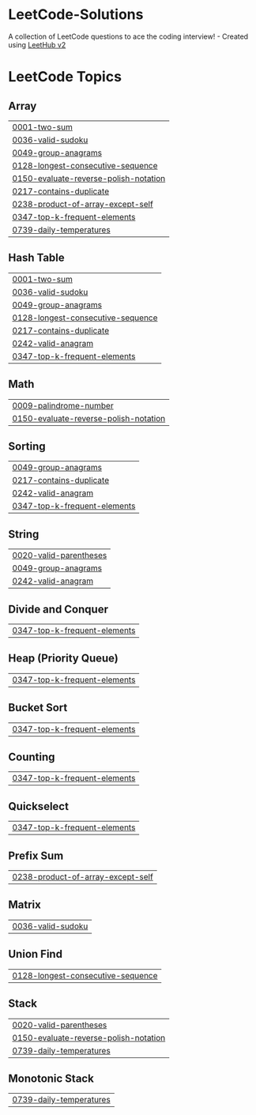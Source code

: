 # LeetCode-Solutions
A collection of LeetCode questions to ace the coding interview! - Created using [LeetHub v2](https://github.com/arunbhardwaj/LeetHub-2.0)

<!---LeetCode Topics Start-->
# LeetCode Topics
## Array
|  |
| ------- |
| [0001-two-sum](https://github.com/Re042/LeetCode-Solutions/tree/master/0001-two-sum) |
| [0036-valid-sudoku](https://github.com/Re042/LeetCode-Solutions/tree/master/0036-valid-sudoku) |
| [0049-group-anagrams](https://github.com/Re042/LeetCode-Solutions/tree/master/0049-group-anagrams) |
| [0128-longest-consecutive-sequence](https://github.com/Re042/LeetCode-Solutions/tree/master/0128-longest-consecutive-sequence) |
| [0150-evaluate-reverse-polish-notation](https://github.com/Re042/LeetCode-Solutions/tree/master/0150-evaluate-reverse-polish-notation) |
| [0217-contains-duplicate](https://github.com/Re042/LeetCode-Solutions/tree/master/0217-contains-duplicate) |
| [0238-product-of-array-except-self](https://github.com/Re042/LeetCode-Solutions/tree/master/0238-product-of-array-except-self) |
| [0347-top-k-frequent-elements](https://github.com/Re042/LeetCode-Solutions/tree/master/0347-top-k-frequent-elements) |
| [0739-daily-temperatures](https://github.com/Re042/LeetCode-Solutions/tree/master/0739-daily-temperatures) |
## Hash Table
|  |
| ------- |
| [0001-two-sum](https://github.com/Re042/LeetCode-Solutions/tree/master/0001-two-sum) |
| [0036-valid-sudoku](https://github.com/Re042/LeetCode-Solutions/tree/master/0036-valid-sudoku) |
| [0049-group-anagrams](https://github.com/Re042/LeetCode-Solutions/tree/master/0049-group-anagrams) |
| [0128-longest-consecutive-sequence](https://github.com/Re042/LeetCode-Solutions/tree/master/0128-longest-consecutive-sequence) |
| [0217-contains-duplicate](https://github.com/Re042/LeetCode-Solutions/tree/master/0217-contains-duplicate) |
| [0242-valid-anagram](https://github.com/Re042/LeetCode-Solutions/tree/master/0242-valid-anagram) |
| [0347-top-k-frequent-elements](https://github.com/Re042/LeetCode-Solutions/tree/master/0347-top-k-frequent-elements) |
## Math
|  |
| ------- |
| [0009-palindrome-number](https://github.com/Re042/LeetCode-Solutions/tree/master/0009-palindrome-number) |
| [0150-evaluate-reverse-polish-notation](https://github.com/Re042/LeetCode-Solutions/tree/master/0150-evaluate-reverse-polish-notation) |
## Sorting
|  |
| ------- |
| [0049-group-anagrams](https://github.com/Re042/LeetCode-Solutions/tree/master/0049-group-anagrams) |
| [0217-contains-duplicate](https://github.com/Re042/LeetCode-Solutions/tree/master/0217-contains-duplicate) |
| [0242-valid-anagram](https://github.com/Re042/LeetCode-Solutions/tree/master/0242-valid-anagram) |
| [0347-top-k-frequent-elements](https://github.com/Re042/LeetCode-Solutions/tree/master/0347-top-k-frequent-elements) |
## String
|  |
| ------- |
| [0020-valid-parentheses](https://github.com/Re042/LeetCode-Solutions/tree/master/0020-valid-parentheses) |
| [0049-group-anagrams](https://github.com/Re042/LeetCode-Solutions/tree/master/0049-group-anagrams) |
| [0242-valid-anagram](https://github.com/Re042/LeetCode-Solutions/tree/master/0242-valid-anagram) |
## Divide and Conquer
|  |
| ------- |
| [0347-top-k-frequent-elements](https://github.com/Re042/LeetCode-Solutions/tree/master/0347-top-k-frequent-elements) |
## Heap (Priority Queue)
|  |
| ------- |
| [0347-top-k-frequent-elements](https://github.com/Re042/LeetCode-Solutions/tree/master/0347-top-k-frequent-elements) |
## Bucket Sort
|  |
| ------- |
| [0347-top-k-frequent-elements](https://github.com/Re042/LeetCode-Solutions/tree/master/0347-top-k-frequent-elements) |
## Counting
|  |
| ------- |
| [0347-top-k-frequent-elements](https://github.com/Re042/LeetCode-Solutions/tree/master/0347-top-k-frequent-elements) |
## Quickselect
|  |
| ------- |
| [0347-top-k-frequent-elements](https://github.com/Re042/LeetCode-Solutions/tree/master/0347-top-k-frequent-elements) |
## Prefix Sum
|  |
| ------- |
| [0238-product-of-array-except-self](https://github.com/Re042/LeetCode-Solutions/tree/master/0238-product-of-array-except-self) |
## Matrix
|  |
| ------- |
| [0036-valid-sudoku](https://github.com/Re042/LeetCode-Solutions/tree/master/0036-valid-sudoku) |
## Union Find
|  |
| ------- |
| [0128-longest-consecutive-sequence](https://github.com/Re042/LeetCode-Solutions/tree/master/0128-longest-consecutive-sequence) |
## Stack
|  |
| ------- |
| [0020-valid-parentheses](https://github.com/Re042/LeetCode-Solutions/tree/master/0020-valid-parentheses) |
| [0150-evaluate-reverse-polish-notation](https://github.com/Re042/LeetCode-Solutions/tree/master/0150-evaluate-reverse-polish-notation) |
| [0739-daily-temperatures](https://github.com/Re042/LeetCode-Solutions/tree/master/0739-daily-temperatures) |
## Monotonic Stack
|  |
| ------- |
| [0739-daily-temperatures](https://github.com/Re042/LeetCode-Solutions/tree/master/0739-daily-temperatures) |
<!---LeetCode Topics End-->